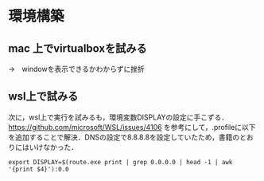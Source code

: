 #  環境構築
## mac 上でvirtualboxを試みる
→　windowを表示できるかわからずに挫折
## wsl上で試みる
次に，wsl上で実行を試みるも，環境変数DISPLAYの設定に手こずる．
https://github.com/microsoft/WSL/issues/4106
を参考にして，.profileに以下を追加することで解決．DNSの設定で8.8.8.8を設定していたため，書籍のとおりにはいけなかった．

```
export DISPLAY=$(route.exe print | grep 0.0.0.0 | head -1 | awk '{print $4}'):0.0
```
